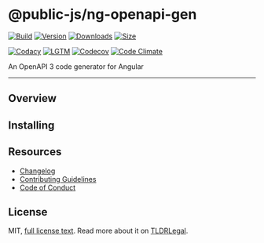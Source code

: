 # @public-js/ng-openapi-gen

[![Build](https://github.com/public-js/ng-openapi-gen/actions/workflows/build.yml/badge.svg?branch=main)](https://github.com/public-js/ng-openapi-gen/actions/workflows/build.yml)
[![Version](https://img.shields.io/npm/v/@public-js/ng-openapi-gen?style=flat)](https://www.npmjs.com/package/@public-js/ng-openapi-gen)
[![Downloads](https://img.shields.io/npm/dw/@public-js/ng-openapi-gen?style=flat)](https://www.npmjs.com/package/@public-js/ng-openapi-gen)
[![Size](https://packagephobia.com/badge?p=@public-js/ng-openapi-gen)](https://packagephobia.com/result?p=@public-js/ng-openapi-gen)

[![Codacy](https://app.codacy.com/project/badge/Grade/bf3812369c7146d285b05b539fcf913f)](https://www.codacy.com/gh/public-js/ng-openapi-gen/dashboard)
[![LGTM](https://img.shields.io/lgtm/grade/javascript/g/public-js/ng-openapi-gen?logo=lgtm)](https://lgtm.com/projects/g/public-js/ng-openapi-gen/context:javascript)
[![Codecov](https://codecov.io/gh/public-js/ng-openapi-gen/branch/main/graph/badge.svg?token=DXGP8I126q)](https://codecov.io/gh/public-js/ng-openapi-gen)
[![Code Climate](https://api.codeclimate.com/v1/badges/912d673cf7910a4aa7fd/maintainability)](https://codeclimate.com/github/public-js/ng-openapi-gen/maintainability)

An OpenAPI 3 code generator for Angular

---

## Overview

## Installing

## Resources

- [Changelog](CHANGELOG.md)
- [Contributing Guidelines](CONTRIBUTING.md)
- [Code of Conduct](CODE_OF_CONDUCT.md)

## License

MIT, [full license text](LICENSE).
Read more about it on [TLDRLegal](https://www.tldrlegal.com/l/mit).
